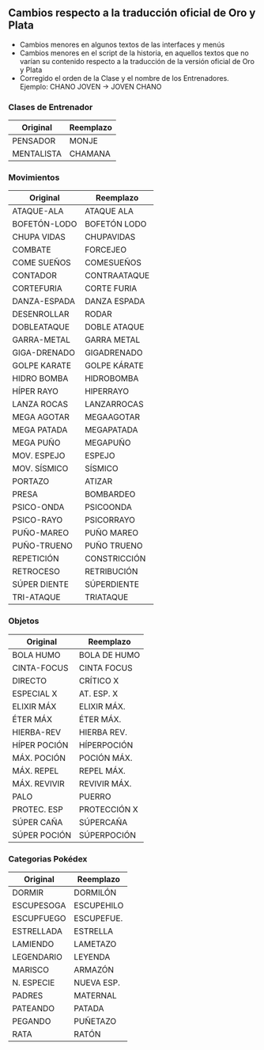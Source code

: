 ## Cambios respecto a la traducción oficial de Oro y Plata

- Cambios menores en algunos textos de las interfaces y menús
- Cambios menores en el script de la historia, en aquellos textos que no varían su contenido respecto a la traducción de la versión oficial de Oro y Plata
- Corregido el orden de la Clase y el nombre de los Entrenadores. Ejemplo: CHANO JOVEN → JOVEN CHANO

### Clases de Entrenador

| Original | Reemplazo |
| ------ | ------ |
| PENSADOR | MONJE
| MENTALISTA | CHAMANA

### Movimientos

| Original | Reemplazo |
| ------ | ------ |
| ATAQUE-ALA | ATAQUE ALA |
| BOFETÓN-LODO | BOFETÓN LODO |
| CHUPA VIDAS | CHUPAVIDAS |
| COMBATE | FORCEJEO |
| COME SUEÑOS | COMESUEÑOS |
| CONTADOR | CONTRAATAQUE |
| CORTEFURIA | CORTE FURIA |
| DANZA-ESPADA | DANZA ESPADA |
| DESENROLLAR | RODAR |
| DOBLEATAQUE | DOBLE ATAQUE |
| GARRA-METAL | GARRA METAL |
| GIGA-DRENADO | GIGADRENADO |
| GOLPE KARATE | GOLPE KÁRATE |
| HIDRO BOMBA | HIDROBOMBA |
| HÍPER RAYO | HIPERRAYO |
| LANZA ROCAS | LANZARROCAS |
| MEGA AGOTAR | MEGAAGOTAR |
| MEGA PATADA | MEGAPATADA |
| MEGA PUÑO | MEGAPUÑO |
| MOV. ESPEJO | ESPEJO |
| MOV. SÍSMICO | SÍSMICO |
| PORTAZO | ATIZAR |
| PRESA | BOMBARDEO |
| PSICO-ONDA | PSICOONDA |
| PSICO-RAYO | PSICORRAYO |
| PUÑO-MAREO | PUÑO MAREO |
| PUÑO-TRUENO | PUÑO TRUENO |
| REPETICIÓN | CONSTRICCIÓN |
| RETROCESO | RETRIBUCIÓN |
| SÚPER DIENTE | SÚPERDIENTE |
| TRI-ATAQUE | TRIATAQUE |

### Objetos

| Original | Reemplazo |
| ------ | ------ |
| BOLA HUMO | BOLA DE HUMO |
| CINTA-FOCUS | CINTA FOCUS |
| DIRECTO | CRÍTICO X |
| ESPECIAL X | AT. ESP. X |
| ELIXIR MÁX | ELIXIR MÁX. |
| ÉTER MÁX | ÉTER MÁX. |
| HIERBA-REV | HIERBA REV. |
| HÍPER POCIÓN | HÍPERPOCIÓN |
| MÁX. POCIÓN | POCIÓN MÁX. |
| MÁX. REPEL | REPEL MÁX. |
| MÁX. REVIVIR | REVIVIR MÁX. |
| PALO | PUERRO |
| PROTEC. ESP | PROTECCIÓN X |
| SÚPER CAÑA | SÚPERCAÑA |
| SÚPER POCIÓN | SÚPERPOCIÓN |

### Categorias Pokédex

| Original | Reemplazo |
| ------ | ------ |
| DORMIR | DORMILÓN |
| ESCUPESOGA | ESCUPEHILO |
| ESCUPFUEGO | ESCUPEFUE. |
| ESTRELLADA | ESTRELLA |
| LAMIENDO | LAMETAZO |
| LEGENDARIO | LEYENDA |
| MARISCO | ARMAZÓN |
| N. ESPECIE | NUEVA ESP. |
| PADRES | MATERNAL |
| PATEANDO | PATADA |
| PEGANDO | PUÑETAZO |
| RATA | RATÓN |
